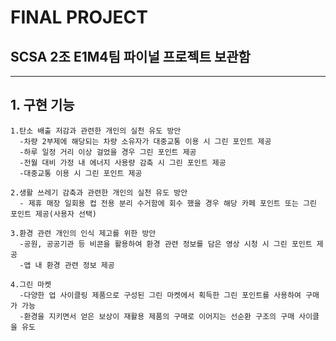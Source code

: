 FINAL PROJECT
===============================

## SCSA 2조 E1M4팀 파이널 프로젝트 보관함

* * *

## 1. 구현 기능
```
1.탄소 배출 저감과 관련한 개인의 실천 유도 방안
  -차량 2부제에 해당되는 차량 소유자가 대중교통 이용 시 그린 포인트 제공
  -하루 일정 거리 이상 걸었을 경우 그린 포인트 제공
  -전월 대비 가정 내 에너지 사용량 감축 시 그린 포인트 제공
  -대중교통 이용 시 그린 포인트 제공

2.생활 쓰레기 감축과 관련한 개인의 실천 유도 방안
  - 제휴 매장 일회용 컵 전용 분리 수거함에 회수 했을 경우 해당 카페 포인트 또는 그린 포인트 제공(사용자 선택)

3.환경 관련 개인의 인식 제고를 위한 방안
  -공원, 공공기관 등 비콘을 활용하여 환경 관련 정보를 담은 영상 시청 시 그린 포인트 제공
  -앱 내 환경 관련 정보 제공 

4.그린 마켓
  -다양한 업 사이클링 제품으로 구성된 그린 마켓에서 획득한 그린 포인트를 사용하여 구매가 가능
  -환경을 지키면서 얻은 보상이 재활용 제품의 구매로 이어지는 선순환 구조의 구매 사이클을 유도
```

